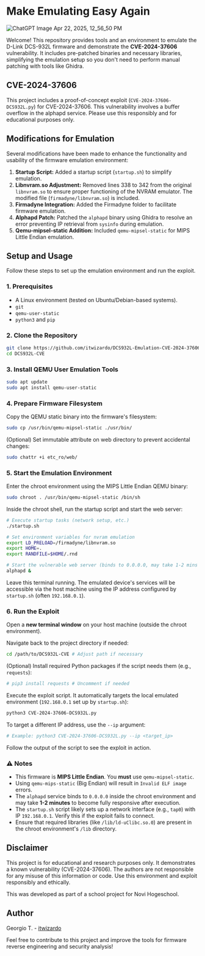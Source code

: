 # Make Emulating Easy Again
![ChatGPT Image Apr 22, 2025, 12_56_50 PM](https://github.com/user-attachments/assets/cc735a2a-b40d-4340-9667-2907ca2142f5)

Welcome! This repository provides tools and an environment to emulate the D-Link DCS-932L firmware and demonstrate the **CVE-2024-37606** vulnerability. It includes pre-patched binaries and necessary libraries, simplifying the emulation setup so you don't need to perform manual patching with tools like Ghidra.

## CVE-2024-37606

This project includes a proof-of-concept exploit (`CVE-2024-37606-DCS932L.py`) for CVE-2024-37606. This vulnerability involves a buffer overflow in the alphapd service. Please use this responsibly and for educational purposes only.

## Modifications for Emulation

Several modifications have been made to enhance the functionality and usability of the firmware emulation environment:

1. **Startup Script:** Added a startup script (`startup.sh`) to simplify emulation.
2. **Libnvram.so Adjustment:** Removed lines 338 to 342 from the original `libnvram.so` to ensure proper functioning of the NVRAM emulator. The modified file (`firmadyne/libnvram.so`) is included.
3. **Firmadyne Integration:** Added the Firmadyne folder to facilitate firmware emulation.
4. **Alphapd Patch:** Patched the `alphapd` binary using Ghidra to resolve an error preventing IP retrieval from `sysinfo` during emulation.
5. **Qemu-mipsel-static Addition:** Included `qemu-mipsel-static` for MIPS Little Endian emulation.

## Setup and Usage

Follow these steps to set up the emulation environment and run the exploit.

### 1. Prerequisites

*   A Linux environment (tested on Ubuntu/Debian-based systems).
*   `git`
*   `qemu-user-static`
*   `python3` and `pip`

### 2. Clone the Repository

```bash
git clone https://github.com/itwizardo/DCS932L-Emulation-CVE-2024-37606-Attack DCS932L-CVE
cd DCS932L-CVE
```

### 3. Install QEMU User Emulation Tools

```bash
sudo apt update
sudo apt install qemu-user-static
```

### 4. Prepare Firmware Filesystem

Copy the QEMU static binary into the firmware's filesystem:

```bash
sudo cp /usr/bin/qemu-mipsel-static ./usr/bin/
```

(Optional) Set immutable attribute on web directory to prevent accidental changes:

```bash
sudo chattr +i etc_ro/web/
```

### 5. Start the Emulation Environment

Enter the chroot environment using the MIPS Little Endian QEMU binary:

```bash
sudo chroot . /usr/bin/qemu-mipsel-static /bin/sh
```

Inside the chroot shell, run the startup script and start the web server:

```bash
# Execute startup tasks (network setup, etc.)
./startup.sh

# Set environment variables for nvram emulation
export LD_PRELOAD=/firmadyne/libnvram.so
export HOME=.
export RANDFILE=$HOME/.rnd

# Start the vulnerable web server (binds to 0.0.0.0, may take 1-2 mins to fully initialize)
alphapd &
```

Leave this terminal running. The emulated device's services will be accessible via the host machine using the IP address configured by `startup.sh` (often `192.168.0.1`).

### 6. Run the Exploit

Open a **new terminal window** on your host machine (outside the chroot environment).

Navigate back to the project directory if needed:

```bash
cd /path/to/DCS932L-CVE # Adjust path if necessary
```

(Optional) Install required Python packages if the script needs them (e.g., `requests`):

```bash
# pip3 install requests # Uncomment if needed
```

Execute the exploit script. It automatically targets the local emulated environment (`192.168.0.1` set up by `startup.sh`):

```bash
python3 CVE-2024-37606-DCS932L.py
```

To target a different IP address, use the `--ip` argument:
```bash
# Example: python3 CVE-2024-37606-DCS932L.py --ip <target_ip>
```

Follow the output of the script to see the exploit in action.

### ⚠️ Notes

*   This firmware is **MIPS Little Endian**. You **must** use `qemu-mipsel-static`.
*   Using `qemu-mips-static` (Big Endian) will result in `Invalid ELF image` errors.
*   The `alphapd` service binds to `0.0.0.0` inside the chroot environment and may take **1-2 minutes** to become fully responsive after execution.
*   The `startup.sh` script likely sets up a network interface (e.g., `tap0`) with IP `192.168.0.1`. Verify this if the exploit fails to connect.
*   Ensure that required libraries (like `/lib/ld-uClibc.so.0`) are present in the chroot environment's `/lib` directory.

## Disclaimer

This project is for educational and research purposes only. It demonstrates a known vulnerability (CVE-2024-37606). The authors are not responsible for any misuse of this information or code. Use this environment and exploit responsibly and ethically.

This was developed as part of a school project for Novi Hogeschool.

## Author

Georgio T. - [itwizardo](https://github.com/itwizardo)

Feel free to contribute to this project and improve the tools for firmware reverse engineering and security analysis!

